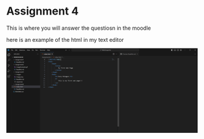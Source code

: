 # Assignment 4

This is where you will answer the questiosn in the moodle

here is an example of the html in my text editor

![example](example.png)